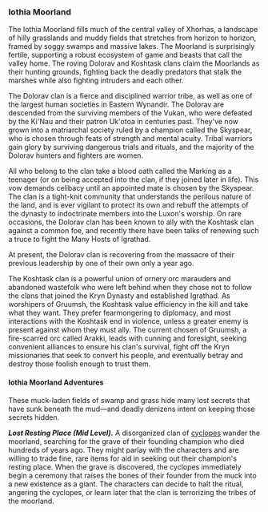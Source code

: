### Iothia Moorland

The Iothia Moorland fills much of the central valley of Xhorhas, a landscape of hilly grasslands and muddy fields that stretches from horizon to horizon, framed by soggy swamps and massive lakes. The Moorland is surprisingly fertile, supporting a robust ecosystem of game and beasts that call the valley home. The roving Dolorav and Koshtask clans claim the Moorlands as their hunting grounds, fighting back the deadly predators that stalk the marshes while also fighting intruders and each other.

The Dolorav clan is a fierce and disciplined warrior tribe, as well as one of the largest human societies in Eastern Wynandir. The Dolorav are descended from the surviving members of the Vukan, who were defeated by the Ki'Nau and their patron Uk'otoa in centuries past. They've now grown into a matriarchal society ruled by a champion called the Skyspear, who is chosen through feats of strength and mental acuity. Tribal warriors gain glory by surviving dangerous trials and rituals, and the majority of the Dolorav hunters and fighters are women.

All who belong to the clan take a blood oath called the Marking as a teenager (or on being accepted into the clan, if they joined later in life). This vow demands celibacy until an appointed mate is chosen by the Skyspear. The clan is a tight-knit community that understands the perilous nature of the land, and is ever vigilant to protect its own and rebuff the attempts of the dynasty to indoctrinate members into the Luxon's worship. On rare occasions, the Dolorav clan has been known to ally with the Koshtask clan against a common foe, and recently there have been talks of renewing such a truce to fight the Many Hosts of Igrathad.

At present, the Dolorav clan is recovering from the massacre of their previous leadership by one of their own only a year ago.

The Koshtask clan is a powerful union of ornery orc marauders and abandoned wastefolk who were left behind when they chose not to follow the clans that joined the Kryn Dynasty and established Igrathad. As worshipers of Gruumsh, the Koshtask value efficiency in the kill and take what they want. They prefer fearmongering to diplomacy, and most interactions with the Koshtask end in violence, unless a greater enemy is present against whom they must ally. The current chosen of Gruumsh, a fire-scarred orc called Arakki, leads with cunning and foresight, seeking convenient alliances to ensure his clan's survival, fight off the Kryn missionaries that seek to convert his people, and eventually betray and destroy those foolish enough to trust them.

#### Iothia Moorland Adventures

These muck-laden fields of swamp and grass hide many lost secrets that have sunk beneath the mud—and deadly denizens intent on keeping those secrets hidden.

_**Lost Resting Place (Mid Level).**_ A disorganized clan of [cyclopes](https://www.dndbeyond.com/monsters/cyclops) wander the moorland, searching for the grave of their founding champion who died hundreds of years ago. They might parlay with the characters and are willing to trade fine, rare items for aid in seeking out their champion's resting place. When the grave is discovered, the cyclopes immediately begin a ceremony that raises the bones of their founder from the muck into a new existence as a giant. The characters can decide to halt the ritual, angering the cyclopes, or learn later that the clan is terrorizing the tribes of the moorland.